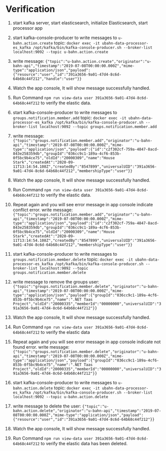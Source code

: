 # Verification

1. start kafka server, start elasticsearch, initialize Elasticsearch, start processor app
2. start kafka-console-producer to write messages to `u-bahn.action.create`
topic:
  `docker exec -it ubahn-data-processor-es_kafka /opt/kafka/bin/kafka-console-producer.sh --broker-list localhost:9092 --topic u-bahn.action.create`
3. write message:
  `{"topic":"u-bahn.action.create","originator":"u-bahn-api","timestamp":"2019-07-08T00:00:00.000Z","mime-type":"application/json","payload":{"resource":"user","id":"391a3656-9a01-47d4-8c6d-64b68c44f212","handle":"user"}}`
4. Watch the app console, It will show message successfully handled.
5. Run Command `npm run view-data user 391a3656-9a01-47d4-8c6d-64b68c44f212` to verify the elastic data.

6. start kafka-console-producer to write messages to `groups.notification.member.add`
topic:
  `docker exec -it ubahn-data-processor-es_kafka /opt/kafka/bin/kafka-console-producer.sh --broker-list localhost:9092 --topic groups.notification.member.add`
7. write message:
  `{"topic":"groups.notification.member.add","originator":"u-bahn-api","timestamp":"2019-07-08T00:00:00.000Z","mime-type":"application/json","payload":{"id":"c2f302cf-759a-4847-8acd-843e258359db","groupId":"036cc9c1-189a-4cf6-853b-0f5bc9b4ce75","oldId":"20000309","name":"House Stark","createdAt":"2020-09-11T13:14:54.108Z","createdBy":"8547899","universalUID":"391a3656-9a01-47d4-8c6d-64b68c44f212","membershipType":"user"}}`
8. Watch the app console, It will show message successfully handled.
9. Run Command `npm run view-data user 391a3656-9a01-47d4-8c6d-64b68c44f212` to verify the elastic data.


10. Repeat again and you will see error message in app console indicate conflict error.
  write message:
  `{"topic":"groups.notification.member.add","originator":"u-bahn-api","timestamp":"2019-07-08T00:00:00.000Z","mime-type":"application/json","payload":{"id":"c2f302cf-759a-4847-8acd-843e258359db","groupId":"036cc9c1-189a-4cf6-853b-0f5bc9b4ce75","oldId":"20000309","name":"House Stark","createdAt":"2020-09-11T13:14:54.108Z","createdBy":"8547899","universalUID":"391a3656-9a01-47d4-8c6d-64b68c44f212","membershipType":"user"}}`

11. start kafka-console-producer to write messages to `groups.notification.member.delete`
topic:
  `docker exec -it ubahn-data-processor-es_kafka /opt/kafka/bin/kafka-console-producer.sh --broker-list localhost:9092 --topic groups.notification.member.delete`
12. write message to remove the groups user:
  `{"topic":"groups.notification.member.delete","originator":"u-bahn-api","timestamp":"2019-07-08T00:00:00.000Z","mime-type":"application/json","payload":{"groupId":"036cc9c1-189a-4cf6-853b-0f5bc9b4ce75","name":".NET Taas Project","oldId":"20000335","memberId":"00000000","universalUID":"391a3656-9a01-47d4-8c6d-64b68c44f212"}}`
13. Watch the app console, It will show message successfully handled.
14. Run Command `npm run view-data user 391a3656-9a01-47d4-8c6d-64b68c44f212` to verify the elastic data

15. Repeat again and you will see error message in app console indicate not found error.
  write message:
  `{"topic":"groups.notification.member.delete","originator":"u-bahn-api","timestamp":"2019-07-08T00:00:00.000Z","mime-type":"application/json","payload":{"groupId":"036cc9c1-189a-4cf6-853b-0f5bc9b4ce75","name":".NET Taas Project","oldId":"20000335","memberId":"00000000","universalUID":"391a3656-9a01-47d4-8c6d-64b68c44f212"}}`

16. start kafka-console-producer to write messages to `u-bahn.action.delete`
topic:
  `docker exec -it ubahn-data-processor-es_kafka /opt/kafka/bin/kafka-console-producer.sh --broker-list localhost:9092 --topic u-bahn.action.delete`
17. write message to delete the user:
  `{"topic":"u-bahn.action.delete","originator":"u-bahn-api","timestamp":"2019-07-08T00:00:00.000Z","mime-type":"application/json","payload":{"resource":"user","id":"391a3656-9a01-47d4-8c6d-64b68c44f212"}}`
18. Watch the app console, It will show message successfully handled.
19. Run Command `npm run view-data user 391a3656-9a01-47d4-8c6d-64b68c44f212` to verify the elastic data has been deleted.

